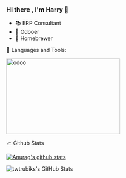 ### Hi there , I'm Harry 👋

- :books: ERP Consultant
- :purple_heart: Odooer
- :beer: Homebrewer

:checkered_flag: Languages and Tools:

<img src="https://odoocdn.com/openerp_website/static/src/img/assets/svg/odoo_community_member_rgb.svg" width = "300" height = "200" alt="odoo" align=center />

📈 Github Stats

[![Anurag's github stats](https://github-readme-stats.vercel.app/api?username=ksharry)](https://github.com/ksharry/github-readme-stats)
<p align="left">
  <img align="left" alt="twtrubiks's GitHub Stats" src="https://github-readme-stats.vercel.app/api?username=twtrubiks&show_icons=true&hide_border=true" />
</p>
